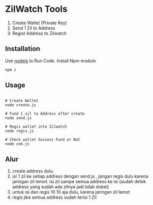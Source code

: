 # ZilWatch Tools

1. Create Wallet (Private Key)
2. Send 1 Zil to Address
3. Regist Address to Zilwatch

## Installation

Use [nodejs](https://nodejs.org/en/) to Run Code.
Install Npm module
```bash
npm i
```

## Usage

```Nodejs

# Create Wallet
node create.js

# Fund 1 zil to Address after create
node send.js

# Regis wallet into Zilwatch
node regis.js

# Check wallet Success Fund or Not
node cek.js
```

## Alur
1. create address dulu
2. isi 1 zil ke setiap address dengan send.js , jangan regis dulu karena jaringan zil lemot. isi zil sampe semua address ke isi (sudah detek address yang sudah ada zilnya jadi tidak dobel)
3. untuk isi dan regis 10 10 aja dulu, karena jaringan zil lemot
4. regis jika semua address sudah terisi 1 Zil
